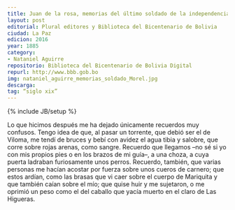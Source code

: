```yaml
---
title: Juan de la rosa, memorias del último soldado de la independencia
layout: post
editorial: Plural editores y Biblioteca del Bicentenario de Bolivia
ciudad: La Paz
edicion: 2016
year: 1885
category:
- Nataniel Aguirre
repositorio: Biblioteca del Bicentenario de Bolivia Digital
repurl: http://www.bbb.gob.bo
img: nataniel_aguirre_memorias_soldado_Morel.jpg
descarga: 
tag: “siglo xix”
---
```

{% include JB/setup %}

Lo que hicimos después me ha dejado únicamente recuerdos muy confusos. Tengo idea de que, al pasar un torrente, que debió ser el de Viloma, me tendí de bruces y bebí con avidez el agua tibia y  salobre,  que  corre  sobre  rojas  arenas,  como  sangre.  Recuerdo  que llegamos –no sé si yo con mis propios pies o en los brazos de mi guía–, a una choza, a cuya puerta ladraban furiosamente unos perros. Recuerdo, también, que varias personas me hacían acostar por fuerza sobre unos cueros de carnero; que estos ardían, como las brasas que vi caer sobre el cuerpo de Mariquita y que también caían sobre el mío; que quise huir y me sujetaron, o me oprimió un peso como el del caballo que yacía muerto en el claro de Las Higueras.

